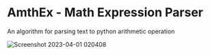 # AmthEx - Math Expression Parser

An algorithm for parsing text to python arithmetic operation

![Screenshot 2023-04-01 020408](https://user-images.githubusercontent.com/80265393/229196316-f0708273-0449-431d-a4c3-30f91f484a65.png)

